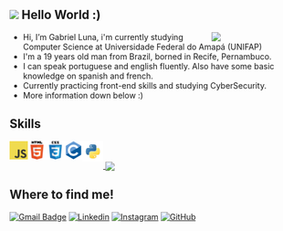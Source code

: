 ## <img src="https://media.giphy.com/media/hvRJCLFzcasrR4ia7z/giphy.gif" width="3%"> Hello World :)
<img src="https://th.bing.com/th/id/OIP.fpIIHAQOU9JvK48IYnwVhAAAAA?rs=1&pid=ImgDetMain" min-width="150px" width="150px" align="right">

+ Hi, I’m Gabriel Luna, i'm currently studying Computer Science at Universidade Federal do Amapá (UNIFAP)
+ I'm a 19 years old man from Brazil, borned in Recife, Pernambuco.
+ I can speak portuguese and english fluently. Also have some basic knowledge on spanish and french.
+ Currently practicing front-end skills and studying CyberSecurity.
+ More information down below :)

## Skills

<img align="left" alt="JavaScript" width="32px" src="https://raw.githubusercontent.com/github/explore/80688e429a7d4ef2fca1e82350fe8e3517d3494d/topics/javascript/javascript.png" />
<img align="left" alt="HTML5" width="32px" src="https://raw.githubusercontent.com/github/explore/80688e429a7d4ef2fca1e82350fe8e3517d3494d/topics/html/html.png" />
<img align="left" alt="CSS3" width="32px" src="https://raw.githubusercontent.com/github/explore/80688e429a7d4ef2fca1e82350fe8e3517d3494d/topics/css/css.png" />
<img align="left" alt="C" width="32px" src="https://raw.githubusercontent.com/devicons/devicon/master/icons/c/c-original.svg">
<img align="left" alt="Python" width="36px" src="https://raw.githubusercontent.com/github/explore/80688e429a7d4ef2fca1e82350fe8e3517d3494d/topics/python/python.png" />

</br>
</br>
<a href="https://github.com/Gurupreet">
  <img align="center" src="https://github-readme-stats.vercel.app/api/top-langs/?username=gabr1elluna&theme=highcontrast&hide_langs_below=1" alt=""/>
</a>
<a href="https://github.com/Gurupreet">
  <img align="center" src="https://github-readme-stats.vercel.app/api?username=gabr1elluna&theme=highcontrast&show_icons=true"/>
</a>


</br>




## Where to find me!

[![Gmail Badge](https://img.shields.io/badge/-Gmail-FF0000?style=flat-square&labelColor=FF0000&logo=gmail&logoColor=white&link=mailto:sougabrielluna@gmail.com)](mailto:sougabrielluna@gmail.com)
[![Linkedin](https://img.shields.io/badge/-Linkedin-0e76a8?style=flat-square&logo=Linkedin&logoColor=white&link=https://www.linkedin.com/in/gabr1elluna/)](https://www.linkedin.com/in/gabr1elluna/)
[![Instagram](https://img.shields.io/badge/-Instagram-DF0174?style=flat-square&labelColor=DF0174&logo=instagram&logoColor=white&link=https://instagram.com/gabr1elluna/)](https://instagram.com/gabr1elluna/)
[![GitHub](https://img.shields.io/badge/GitHub-100000?style=flat-square&logo=github&logoColor=white&link=https://github.com/gabr1elluna/)](https://github.com/gabr1elluna)
